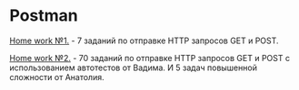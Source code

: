 # Postman

<a href = "https://github.com/AYaskuld/Postman/tree/main/HW1">Home work №1.</a> - 7 заданий по отправке HTTP запросов GET и POST.  
 
<a href = "https://github.com/AYaskuld/Postman/tree/main/HW2">Home work №2.</a> - 70 заданий по отправке HTTP запросов GET и POST с использованием автотестов от Вадима. И 5 задач повышенной сложности от Анатолия.
